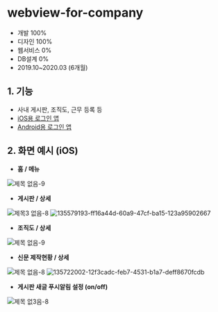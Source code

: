 # webview-for-company

* 개발 100%
* 디자인 100%
* 웹서비스 0%
* DB설계 0%
* 2019.10~2020.03 (6개월)

## 1. 기능

* 사내 게시판, 조직도, 근무 등록 등
* [iOS용 로그인 앱](https://github.com/yeaeun23/ios-login-app)
* [Android용 로그인 앱](https://github.com/yeaeun23/android-login-app)

## 2. 화면 예시 (iOS)

* <b>홈 / 메뉴</b>

![제목 없음-9](https://user-images.githubusercontent.com/14077108/135579367-926995c2-ff07-4366-931f-112f3d9fbbf8.png)

* <b>게시판 / 상세</b>

![제목3 없음-8](https://user-images.githubusercontent.com/14077108/135579193-ff16a44d-60a9-47cf-ba15-123a95902667.png)
![135579193-ff16a44d-60a9-47cf-ba15-123a95902667](https://user-images.githubusercontent.com/14077108/155093215-8c8afdaa-6f53-4e72-bc49-759a766101a0.png)

* <b>조직도 / 상세</b>

![제목 없음-9](https://user-images.githubusercontent.com/14077108/135578191-b8ae0473-9a27-4fa9-b47d-2bc29c41ba99.png)

* <b>신문 제작현황 / 상세</b>

![제목 없음-8](https://user-images.githubusercontent.com/14077108/135722002-12f3cadc-feb7-4531-b1a7-deff8670fcdb.png)
![135722002-12f3cadc-feb7-4531-b1a7-deff8670fcdb](https://user-images.githubusercontent.com/14077108/155093264-602500c7-88eb-4b88-9425-e85b4b51527f.png)

* <b>게시판 새글 푸시알림 설정 (on/off)</b>

![제목 없3음-8](https://user-images.githubusercontent.com/14077108/135579285-7a720f8d-8fff-46a4-8425-2de302ac7f7a.png)
